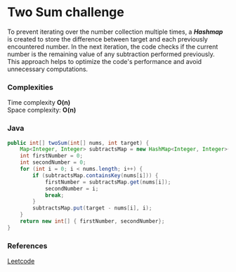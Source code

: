 # Two Sum challenge

To prevent iterating over the number collection multiple times, a ***Hashmap*** is created to store the difference between target and each previously encountered number. In the next iteration, the code checks if the current number is the remaining value of any subtraction performed previously. This approach helps to optimize the code's performance and avoid unnecessary computations.

### Complexities
Time complexity **O(n)**\
Space complexity: **O(n)**

### Java
``` Java
public int[] twoSum(int[] nums, int target) {
    Map<Integer, Integer> subtractsMap = new HashMap<Integer, Integer>();
    int firstNumber = 0;
    int secondNumber = 0;
    for (int i = 0; i < nums.length; i++) {
        if (subtractsMap.containsKey(nums[i])) {
            firstNumber = subtractsMap.get(nums[i]);
            secondNumber = i;
            break;
        }
        subtractsMap.put(target - nums[i], i);
    }
    return new int[] { firstNumber, secondNumber};
}
```

### References
[Leetcode](https://leetcode.com/problems/two-sum/)
